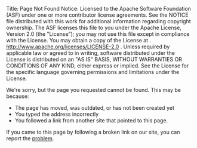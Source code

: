 Title:     Page Not Found
Notice:    Licensed to the Apache Software Foundation (ASF) under one
           or more contributor license agreements.  See the NOTICE file
           distributed with this work for additional information
           regarding copyright ownership.  The ASF licenses this file
           to you under the Apache License, Version 2.0 (the
           "License"); you may not use this file except in compliance
           with the License.  You may obtain a copy of the License at
           .
             http://www.apache.org/licenses/LICENSE-2.0
           .
           Unless required by applicable law or agreed to in writing,
           software distributed under the License is distributed on an
           "AS IS" BASIS, WITHOUT WARRANTIES OR CONDITIONS OF ANY
           KIND, either express or implied.  See the License for the
           specific language governing permissions and limitations
           under the License.

We're sorry, but the page you requested cannot be found. This may be because:

* The page has moved, was outdated, or has not been created yet
* You typed the address incorrectly
* You followed a link from another site that pointed to this page.

If you came to this page by following a broken link on our site, you can report the [problem](https://issues.apache.org/jira/browse/SLING).
